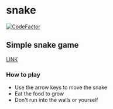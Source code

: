 # snake

[![CodeFactor](https://www.codefactor.io/repository/github/newparadigma/snake/badge)](https://www.codefactor.io/repository/github/newparadigma/snake)

## Simple snake game

[LINK](https://newparadigma.github.io/snake)

### How to play

* Use the arrow keys to move the snake
* Eat the food to grow
* Don't run into the walls or yourself
